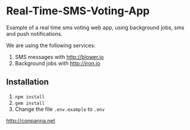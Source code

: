 Real-Time-SMS-Voting-App
========================

Example of a real time sms voting web app, using background jobs, sms and push notifications.

We are using the following services:
1. SMS messages with http://blower.io
2. Background jobs with http://iron.io

Installation
------------
1. `npm install`
2. `gem install`
3. Change the file `.env.example` to `.env`


http://conpanna.net